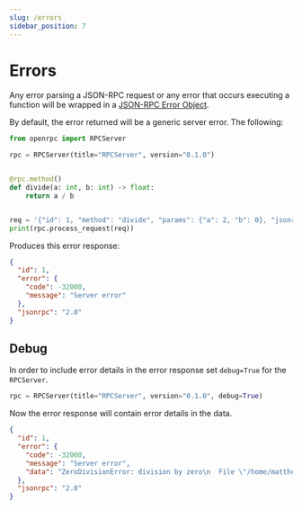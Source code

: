 ```yaml
---
slug: /errors
sidebar_position: 7
---
```


# Errors

Any error parsing a JSON-RPC request or any error that occurs executing a function will
be wrapped in a
[JSON-RPC Error Object](https://www.jsonrpc.org/specification#error_object).

By default, the error returned will be a generic server error. The following:

```python
from openrpc import RPCServer

rpc = RPCServer(title="RPCServer", version="0.1.0")


@rpc.method()
def divide(a: int, b: int) -> float:
    return a / b


req = '{"id": 1, "method": "divide", "params": {"a": 2, "b": 0}, "jsonrpc": "2.0"}'
print(rpc.process_request(req))
```

Produces this error response:

```json
{
  "id": 1,
  "error": {
    "code": -32000,
    "message": "Server error"
  },
  "jsonrpc": "2.0"
}
```

## Debug

In order to include error details in the error response set `debug=True` for the
`RPCServer`.

```python
rpc = RPCServer(title="RPCServer", version="0.1.0", debug=True)
```

Now the error response will contain error details in the data.
```json
{
  "id": 1,
  "error": {
    "code": -32000,
    "message": "Server error",
    "data": "ZeroDivisionError: division by zero\n  File \"/home/matthew/Projects/openrpc-app/app.py\", line 8, in divide\n    return a / b\nZeroDivisionError: division by zero\n"
  },
  "jsonrpc": "2.0"
}
```
